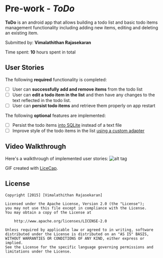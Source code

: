 # Pre-work - *ToDo*

**ToDo** is an android app that allows building a todo list and basic todo items management functionality including adding new items, editing and deleting an existing item.

Submitted by: **Vimalathithan Rajasekaran**

Time spent: **10** hours spent in total

## User Stories

The following **required** functionality is completed:

* [ ] User can **successfully add and remove items** from the todo list
* [ ] User can **edit a todo item in the list** and then have any changes to the text reflected in the todo list.
* [ ] User can **persist todo items** and retrieve them properly on app restart

The following **optional** features are implemented:

* [ ] Persist the todo items [into SQLite](http://guides.codepath.com/android/Persisting-Data-to-the-Device#sqlite) instead of a text file
* [ ] Improve style of the todo items in the list [using a custom adapter](http://guides.codepath.com/android/Using-an-ArrayAdapter-with-ListView)

## Video Walkthrough 

Here's a walkthrough of implemented user stories:
![alt tag](http://postimg.org/image/yx6w6lp13/)

GIF created with [LiceCap](http://www.cockos.com/licecap/).


## License

    Copyright [2015] [Vimalathithan Rajasekaran]

    Licensed under the Apache License, Version 2.0 (the "License");
    you may not use this file except in compliance with the License.
    You may obtain a copy of the License at

        http://www.apache.org/licenses/LICENSE-2.0

    Unless required by applicable law or agreed to in writing, software
    distributed under the License is distributed on an "AS IS" BASIS,
    WITHOUT WARRANTIES OR CONDITIONS OF ANY KIND, either express or implied.
    See the License for the specific language governing permissions and
    limitations under the License.
